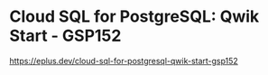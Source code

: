 # Cloud SQL for PostgreSQL: Qwik Start - GSP152

<https://eplus.dev/cloud-sql-for-postgresql-qwik-start-gsp152>